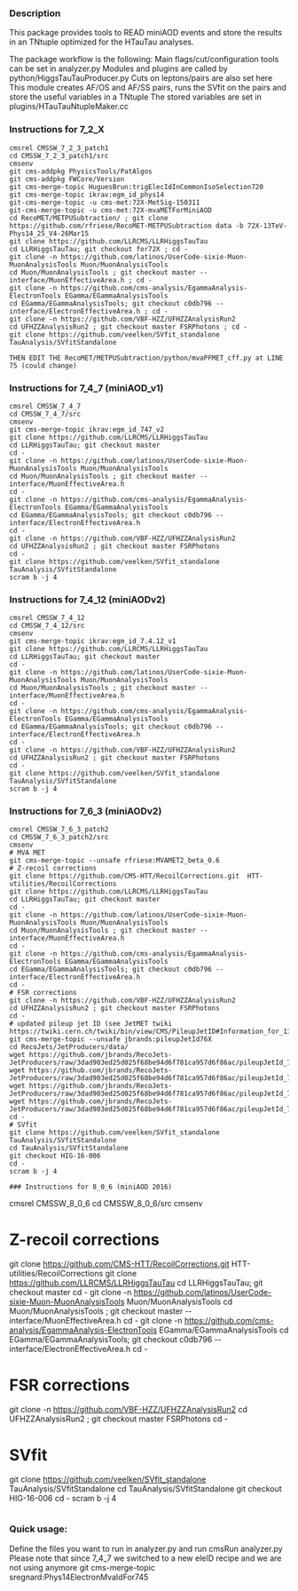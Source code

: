 ### Description

This package provides tools to READ miniAOD events and store the results in an TNtuple optimized for the HTauTau analyses.

The package workflow is the following:
Main flags/cut/configuration tools can be set in analyzer.py
Modules and plugins are called by python/HiggsTauTauProducer.py 
	Cuts on leptons/pairs are also set here
	This module creates AF/OS and AF/SS pairs, runs the SVfit on the pairs and store the useful variables in a TNtuple
The stored variables are set in plugins/HTauTauNtupleMaker.cc

### Instructions for 7_2_X

```
cmsrel CMSSW_7_2_3_patch1
cd CMSSW_7_2_3_patch1/src
cmsenv
git cms-addpkg PhysicsTools/PatAlgos
git cms-addpkg FWCore/Version
git cms-merge-topic HuguesBrun:trigElecIdInCommonIsoSelection720 
git cms-merge-topic ikrav:egm_id_phys14
git-cms-merge-topic -u cms-met:72X-MetSig-150311
git-cms-merge-topic -u cms-met:72X-mvaMETForMiniAOD
cd RecoMET/METPUSubtraction/ ; git clone https://github.com/rfriese/RecoMET-METPUSubtraction data -b 72X-13TeV-Phys14_25_V4-26Mar15 
git clone https://github.com/LLRCMS/LLRHiggsTauTau
cd LLRHiggsTauTau; git checkout for72X ; cd -
git clone -n https://github.com/latinos/UserCode-sixie-Muon-MuonAnalysisTools Muon/MuonAnalysisTools
cd Muon/MuonAnalysisTools ; git checkout master -- interface/MuonEffectiveArea.h ; cd -
git clone -n https://github.com/cms-analysis/EgammaAnalysis-ElectronTools EGamma/EGammaAnalysisTools
cd EGamma/EGammaAnalysisTools; git checkout c0db796 -- interface/ElectronEffectiveArea.h ; cd -
git clone -n https://github.com/VBF-HZZ/UFHZZAnalysisRun2
cd UFHZZAnalysisRun2 ; git checkout master FSRPhotons ; cd -
git clone https://github.com/veelken/SVfit_standalone TauAnalysis/SVfitStandalone

THEN EDIT THE RecoMET/METPUSubtraction/python/mvaPFMET_cff.py at LINE 75 (could change)
```

### Instructions for 7_4_7 (miniAOD_v1)

```
cmsrel CMSSW_7_4_7
cd CMSSW_7_4_7/src
cmsenv
git cms-merge-topic ikrav:egm_id_747_v2
git clone https://github.com/LLRCMS/LLRHiggsTauTau
cd LLRHiggsTauTau; git checkout master
cd -
git clone -n https://github.com/latinos/UserCode-sixie-Muon-MuonAnalysisTools Muon/MuonAnalysisTools
cd Muon/MuonAnalysisTools ; git checkout master -- interface/MuonEffectiveArea.h
cd -
git clone -n https://github.com/cms-analysis/EgammaAnalysis-ElectronTools EGamma/EGammaAnalysisTools
cd EGamma/EGammaAnalysisTools; git checkout c0db796 -- interface/ElectronEffectiveArea.h
cd -
git clone -n https://github.com/VBF-HZZ/UFHZZAnalysisRun2
cd UFHZZAnalysisRun2 ; git checkout master FSRPhotons
cd -
git clone https://github.com/veelken/SVfit_standalone TauAnalysis/SVfitStandalone
scram b -j 4
```

### Instructions for 7_4_12 (miniAODv2)

```
cmsrel CMSSW_7_4_12
cd CMSSW_7_4_12/src
cmsenv
git cms-merge-topic ikrav:egm_id_7.4.12_v1
git clone https://github.com/LLRCMS/LLRHiggsTauTau
cd LLRHiggsTauTau; git checkout master
cd -
git clone -n https://github.com/latinos/UserCode-sixie-Muon-MuonAnalysisTools Muon/MuonAnalysisTools
cd Muon/MuonAnalysisTools ; git checkout master -- interface/MuonEffectiveArea.h
cd -
git clone -n https://github.com/cms-analysis/EgammaAnalysis-ElectronTools EGamma/EGammaAnalysisTools
cd EGamma/EGammaAnalysisTools; git checkout c0db796 -- interface/ElectronEffectiveArea.h
cd -
git clone -n https://github.com/VBF-HZZ/UFHZZAnalysisRun2
cd UFHZZAnalysisRun2 ; git checkout master FSRPhotons
cd -
git clone https://github.com/veelken/SVfit_standalone TauAnalysis/SVfitStandalone
scram b -j 4
```

### Instructions for 7_6_3 (miniAODv2)

```
cmsrel CMSSW_7_6_3_patch2
cd CMSSW_7_6_3_patch2/src
cmsenv
# MVA MET
git cms-merge-topic --unsafe rfriese:MVAMET2_beta_0.6
# Z-recoil corrections
git clone https://github.com/CMS-HTT/RecoilCorrections.git  HTT-utilities/RecoilCorrections
git clone https://github.com/LLRCMS/LLRHiggsTauTau
cd LLRHiggsTauTau; git checkout master
cd -
git clone -n https://github.com/latinos/UserCode-sixie-Muon-MuonAnalysisTools Muon/MuonAnalysisTools
cd Muon/MuonAnalysisTools ; git checkout master -- interface/MuonEffectiveArea.h
cd -
git clone -n https://github.com/cms-analysis/EgammaAnalysis-ElectronTools EGamma/EGammaAnalysisTools
cd EGamma/EGammaAnalysisTools; git checkout c0db796 -- interface/ElectronEffectiveArea.h
cd -
# FSR corrections
git clone -n https://github.com/VBF-HZZ/UFHZZAnalysisRun2
cd UFHZZAnalysisRun2 ; git checkout master FSRPhotons
cd -
# updated pileup jet ID (see JetMET twiki https://twiki.cern.ch/twiki/bin/view/CMS/PileupJetID#Information_for_13_TeV_data_anal)
git cms-merge-topic --unsafe jbrands:pileupJetId76X
cd RecoJets/JetProducers/data/
wget https://github.com/jbrands/RecoJets-JetProducers/raw/3dad903ed25d025f68be94d6f781ca957d6f86ac/pileupJetId_76x_Eta0to2p5_BDT.weights.xml.gz
wget https://github.com/jbrands/RecoJets-JetProducers/raw/3dad903ed25d025f68be94d6f781ca957d6f86ac/pileupJetId_76x_Eta2p5to2p75_BDT.weights.xml.gz
wget https://github.com/jbrands/RecoJets-JetProducers/raw/3dad903ed25d025f68be94d6f781ca957d6f86ac/pileupJetId_76x_Eta2p75to3_BDT.weights.xml.gz
wget https://github.com/jbrands/RecoJets-JetProducers/raw/3dad903ed25d025f68be94d6f781ca957d6f86ac/pileupJetId_76x_Eta3to5_BDT.weights.xml.gz
cd -
# SVfit
git clone https://github.com/veelken/SVfit_standalone TauAnalysis/SVfitStandalone
cd TauAnalysis/SVfitStandalone
git checkout HIG-16-006
cd -
scram b -j 4

### Instructions for 8_0_6 (miniAOD 2016)

```
cmsrel CMSSW_8_0_6
cd CMSSW_8_0_6/src
cmsenv
# Z-recoil corrections
git clone https://github.com/CMS-HTT/RecoilCorrections.git  HTT-utilities/RecoilCorrections
git clone https://github.com/LLRCMS/LLRHiggsTauTau
cd LLRHiggsTauTau; git checkout master
cd -
git clone -n https://github.com/latinos/UserCode-sixie-Muon-MuonAnalysisTools Muon/MuonAnalysisTools
cd Muon/MuonAnalysisTools ; git checkout master -- interface/MuonEffectiveArea.h
cd -
git clone -n https://github.com/cms-analysis/EgammaAnalysis-ElectronTools EGamma/EGammaAnalysisTools
cd EGamma/EGammaAnalysisTools; git checkout c0db796 -- interface/ElectronEffectiveArea.h
cd -
# FSR corrections
git clone -n https://github.com/VBF-HZZ/UFHZZAnalysisRun2
cd UFHZZAnalysisRun2 ; git checkout master FSRPhotons
cd -
# SVfit
git clone https://github.com/veelken/SVfit_standalone TauAnalysis/SVfitStandalone
cd TauAnalysis/SVfitStandalone
git checkout HIG-16-006
cd -
scram b -j 4
```

```

### Quick usage:
Define the files you want to run in analyzer.py and run cmsRun analyzer.py
Please note that since 7_4_7 we switched to a new eleID recipe and we are not using anymore git cms-merge-topic sregnard:Phys14ElectronMvaIdFor745

